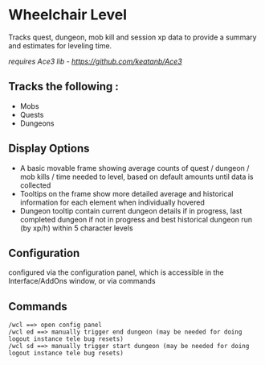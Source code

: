 # **Wheelchair Level**

Tracks quest, dungeon, mob kill and session xp data to provide a summary and estimates for leveling time.

_requires Ace3 lib - https://github.com/keatanb/Ace3_

## Tracks the following :
- Mobs 
- Quests
- Dungeons 


## Display Options
- A basic movable frame showing average counts of quest / dungeon / mob kills / time needed to level, based on default amounts until data is collected
- Tooltips on the frame show more detailed average and historical information for each element when individually hovered
- Dungeon tooltip contain current dungeon details if in progress, last completed dungeon if not in progress and best historical dungeon run (by xp/h) within 5 character levels

## Configuration
configured via the configuration panel, which is accessible in the Interface/AddOns window, or via commands

## Commands
    /wcl ==> open config panel
    /wcl ed ==> manually trigger end dungeon (may be needed for doing logout instance tele bug resets)
    /wcl sd ==> manually trigger start dungeon (may be needed for doing logout instance tele bug resets)

